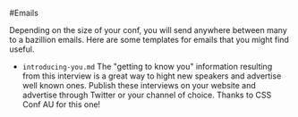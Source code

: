 #Emails

Depending on the size of your conf, you will send anywhere between many to a bazillion emails. Here are some templates for emails that you might find useful.

* `introducing-you.md` The "getting to know you" information resulting from this interview is a great way to hight new speakers and advertise well known ones. Publish these interviews on your website and advertise through Twitter or your channel of choice. Thanks to CSS Conf AU for this one!
